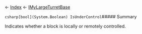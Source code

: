 ← [Index](Api-Index) ← [IMyLargeTurretBase](Sandbox.ModAPI.Ingame.IMyLargeTurretBase)

```csharp[bool](System.Boolean) IsUnderControl```##### Summary

Indicates whether a block is locally or remotely controlled.

